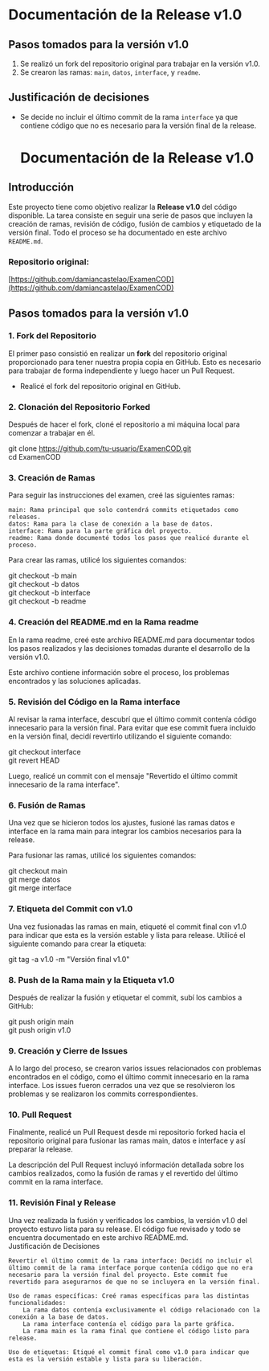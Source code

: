 # Documentación de la Release v1.0  

## Pasos tomados para la versión v1.0  

1. Se realizó un fork del repositorio original para trabajar en la versión v1.0.  
2. Se crearon las ramas: `main`, `datos`, `interface`, y `readme`.  

## Justificación de decisiones  

- Se decide no incluir el último commit de la rama `interface` ya que contiene código que no es necesario para la versión final de la release.

  # Documentación de la Release v1.0 

## Introducción  

Este proyecto tiene como objetivo realizar la **Release v1.0** del código disponible. La tarea consiste en seguir una   serie de pasos que incluyen la creación de ramas, revisión de código, fusión de cambios y etiquetado de la versión   final. Todo el proceso se ha documentado en este archivo `README.md`.  

### Repositorio original:  
[https://github.com/damiancastelao/ExamenCOD](https://github.com/damiancastelao/ExamenCOD)  

## Pasos tomados para la versión v1.0  

### 1. **Fork del Repositorio**  
El primer paso consistió en realizar un **fork** del repositorio original proporcionado para tener nuestra propia   copia en GitHub. Esto es necesario para trabajar de forma independiente y luego hacer un Pull Request.  

- Realicé el fork del repositorio original en GitHub.  

### 2. **Clonación del Repositorio Forked**  
Después de hacer el fork, cloné el repositorio a mi máquina local para comenzar a trabajar en él.  

git clone https://github.com/tu-usuario/ExamenCOD.git  
cd ExamenCOD  

### 3. Creación de Ramas  

Para seguir las instrucciones del examen, creé las siguientes ramas:  

    main: Rama principal que solo contendrá commits etiquetados como releases.  
    datos: Rama para la clase de conexión a la base de datos.  
    interface: Rama para la parte gráfica del proyecto.  
    readme: Rama donde documenté todos los pasos que realicé durante el proceso.    

Para crear las ramas, utilicé los siguientes comandos:  

git checkout -b main  
git checkout -b datos  
git checkout -b interface  
git checkout -b readme  

### 4. Creación del README.md en la Rama readme  

En la rama readme, creé este archivo README.md para documentar todos los pasos realizados y las decisiones tomadas durante el desarrollo de la versión v1.0.  

Este archivo contiene información sobre el proceso, los problemas encontrados y las soluciones aplicadas.  

### 5. Revisión del Código en la Rama interface    

Al revisar la rama interface, descubrí que el último commit contenía código innecesario para la versión final. Para evitar que ese commit fuera incluido en la versión final, decidí revertirlo utilizando el siguiente comando:  

git checkout interface  
git revert HEAD  

Luego, realicé un commit con el mensaje "Revertido el último commit innecesario de la rama interface".  

### 6. Fusión de Ramas  

Una vez que se hicieron todos los ajustes, fusioné las ramas datos e interface en la rama main para integrar los cambios necesarios para la release.  

Para fusionar las ramas, utilicé los siguientes comandos:  

git checkout main  
git merge datos  
git merge interface  

### 7. Etiqueta del Commit con v1.0  

Una vez fusionadas las ramas en main, etiqueté el commit final con v1.0 para indicar que esta es la versión estable y lista para release. Utilicé el siguiente comando para crear la etiqueta:  

git tag -a v1.0 -m "Versión final v1.0"  

### 8. Push de la Rama main y la Etiqueta v1.0  

Después de realizar la fusión y etiquetar el commit, subí los cambios a GitHub:  

git push origin main  
git push origin v1.0  

### 9. Creación y Cierre de Issues  

A lo largo del proceso, se crearon varios issues relacionados con problemas encontrados en el código, como el último commit innecesario en la rama interface. Los issues fueron cerrados una vez que se resolvieron los problemas y se   realizaron los commits correspondientes.  

### 10. Pull Request  

Finalmente, realicé un Pull Request desde mi repositorio forked hacia el repositorio original para fusionar las ramas main, datos e interface y así preparar la release.  

La descripción del Pull Request incluyó información detallada sobre los cambios realizados, como la fusión de ramas y el revertido del último commit en la rama interface.  

### 11. Revisión Final y Release  

Una vez realizada la fusión y verificados los cambios, la versión v1.0 del proyecto estuvo lista para su release. El código fue revisado y todo se encuentra documentado en este archivo README.md.  
Justificación de Decisiones  

    Revertir el último commit de la rama interface: Decidí no incluir el último commit de la rama interface porque contenía código que no era necesario para la versión final del proyecto. Este commit fue revertido para asegurarnos de que no se incluyera en la versión final.  

    Uso de ramas específicas: Creé ramas específicas para las distintas funcionalidades:  
        La rama datos contenía exclusivamente el código relacionado con la conexión a la base de datos.  
        La rama interface contenía el código para la parte gráfica.  
        La rama main es la rama final que contiene el código listo para release.  

    Uso de etiquetas: Etiqué el commit final como v1.0 para indicar que esta es la versión estable y lista para su liberación.  
